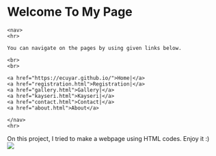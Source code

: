 <html>
<head>
	<title>Personal Page</title>
	<meta charset="utf-8">
	<h1>Welcome To My Page</h1>

</head>
<body>

	<nav>
	<hr>
	
	You can navigate on the pages by using given links below.

	<br>
	<br>

	<a href="https://ecuyar.github.io/">Home|</a>
	<a href="registration.html">Registration|</a>
	<a href="gallery.html">Gallery|</a>
	<a href="kayseri.html">Kayseri|</a>
	<a href="contact.html">Contact|</a>
	<a href="about.html">About</a>
	
	</nav>
	<hr>

On this project, I tried to make a webpage using HTML codes. Enjoy it :)<br>
<img src="http://www.clipartkid.com/images/202/pastor-s-welcome-saint-mary-magdalen-fnS43p-clipart.jpg">


<br>
<br>



